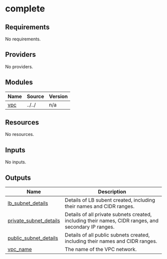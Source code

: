 # complete

<!-- BEGINNING OF PRE-COMMIT-TERRAFORM DOCS HOOK -->
## Requirements

No requirements.

## Providers

No providers.

## Modules

| Name | Source | Version |
|------|--------|---------|
| <a name="module_vpc"></a> [vpc](#module\_vpc) | ../../ | n/a |

## Resources

No resources.

## Inputs

No inputs.

## Outputs

| Name | Description |
|------|-------------|
| <a name="output_lb_subnet_details"></a> [lb\_subnet\_details](#output\_lb\_subnet\_details) | Details of LB subent created, including their names and CIDR ranges. |
| <a name="output_private_subnet_details"></a> [private\_subnet\_details](#output\_private\_subnet\_details) | Details of all private subnets created, including their names, CIDR ranges, and secondary IP ranges. |
| <a name="output_public_subnet_details"></a> [public\_subnet\_details](#output\_public\_subnet\_details) | Details of all public subnets created, including their names and CIDR ranges. |
| <a name="output_vpc_name"></a> [vpc\_name](#output\_vpc\_name) | The name of the VPC network. |
<!-- END OF PRE-COMMIT-TERRAFORM DOCS HOOK -->
